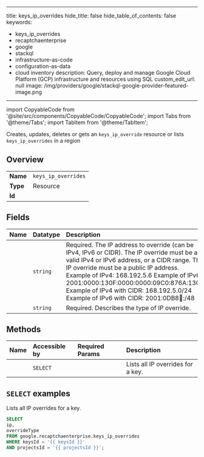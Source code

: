 
---
title: keys_ip_overrides
hide_title: false
hide_table_of_contents: false
keywords:
  - keys_ip_overrides
  - recaptchaenterprise
  - google
  - stackql
  - infrastructure-as-code
  - configuration-as-data
  - cloud inventory
description: Query, deploy and manage Google Cloud Platform (GCP) infrastructure and resources using SQL
custom_edit_url: null
image: /img/providers/google/stackql-google-provider-featured-image.png
---

import CopyableCode from '@site/src/components/CopyableCode/CopyableCode';
import Tabs from '@theme/Tabs';
import TabItem from '@theme/TabItem';

Creates, updates, deletes or gets an <code>keys_ip_override</code> resource or lists <code>keys_ip_overrides</code> in a region

## Overview
<table><tbody>
<tr><td><b>Name</b></td><td><code>keys_ip_overrides</code></td></tr>
<tr><td><b>Type</b></td><td>Resource</td></tr>
<tr><td><b>Id</b></td><td><CopyableCode code="google.recaptchaenterprise.keys_ip_overrides" /></td></tr>
</tbody></table>

## Fields
| Name | Datatype | Description |
|:-----|:---------|:------------|
| <CopyableCode code="ip" /> | `string` | Required. The IP address to override (can be IPv4, IPv6 or CIDR). The IP override must be a valid IPv4 or IPv6 address, or a CIDR range. The IP override must be a public IP address. Example of IPv4: 168.192.5.6 Example of IPv6: 2001:0000:130F:0000:0000:09C0:876A:130B Example of IPv4 with CIDR: 168.192.5.0/24 Example of IPv6 with CIDR: 2001:0DB8:1234::/48 |
| <CopyableCode code="overrideType" /> | `string` | Required. Describes the type of IP override. |

## Methods
| Name | Accessible by | Required Params | Description |
|:-----|:--------------|:----------------|:------------|
| <CopyableCode code="list_ip_overrides" /> | `SELECT` | <CopyableCode code="keysId, projectsId" /> | Lists all IP overrides for a key. |

## `SELECT` examples

Lists all IP overrides for a key.

```sql
SELECT
ip,
overrideType
FROM google.recaptchaenterprise.keys_ip_overrides
WHERE keysId = '{{ keysId }}'
AND projectsId = '{{ projectsId }}'; 
```
